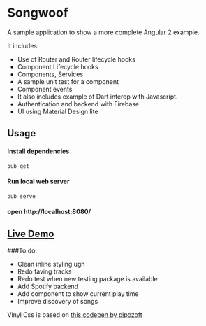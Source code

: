 # Songwoof

A sample application to show a more complete Angular 2 example.

It includes:

- Use of Router and Router lifecycle hooks
- Component Lifecycle hooks
- Components, Services
- A sample unit test for a component
- Component events
- It also includes example of Dart interop with Javascript.
- Authentication and backend with Firebase
- UI using Material Design lite


## Usage

#### Install dependencies 
`pub get`
#### Run local web server
`pub serve`
#### open http://localhost:8080/

## [Live Demo](https://songwoof.co)

###To do:

- Clean inline styling ugh
- Redo faving tracks
- Redo test when new testing package is available
- Add Spotify backend
- Add component to show current play time
- Improve discovery of songs

Vinyl Css is based on [this codepen by pipozoft](http://codepen.io/pipozoft/pen/wLyvs)